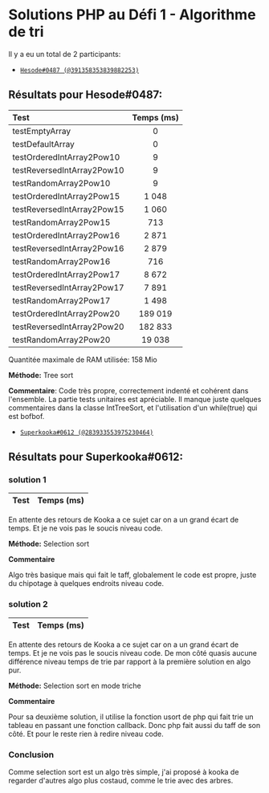 # Solutions PHP au Défi 1 - Algorithme de tri

Il y a eu un total de 2 participants:

* [`Hesode#0487 (@391358353839882253)`](./Hesode)



## Résultats pour Hesode#0487:
| Test                       | Temps (ms) |
|:-------------------------- |:----------:|
| testEmptyArray             | 0          |
| testDefaultArray           | 0          |
| testOrderedIntArray2Pow10  | 9          |
| testReversedIntArray2Pow10 | 9          |
| testRandomArray2Pow10      | 9          |
| testOrderedIntArray2Pow15  | 1 048      |
| testReversedIntArray2Pow15 | 1 060      |
| testRandomArray2Pow15      | 713        |
| testOrderedIntArray2Pow16  | 2 871      |
| testReversedIntArray2Pow16 | 2 879      |
| testRandomArray2Pow16      | 716        |
| testOrderedIntArray2Pow17  | 8 672      |
| testReversedIntArray2Pow17 | 7 891      |
| testRandomArray2Pow17      | 1 498      |
| testOrderedIntArray2Pow20  | 189 019    |
| testReversedIntArray2Pow20 | 182 833    |
| testRandomArray2Pow20      | 19 038     |

Quantitée maximale de RAM utilisée: 158 Mio

**Méthode:** Tree sort

**Commentaire**:
Code très propre, correctement indenté et cohérent dans l'ensemble. La partie tests unitaires est apréciable.
Il manque juste quelques commentaires dans la classe IntTreeSort, et l'utilisation d'un while(true) qui est bofbof.


* [`Superkooka#0612 (@283933553975230464)`](./SuperKooka)

## Résultats pour Superkooka#0612:

### solution 1

| Test                       | Temps (ms) |
|:-------------------------- |:----------:|

En attente des retours de Kooka a ce sujet car on a un grand écart de temps. Et je ne vois pas le soucis niveau code. 

**Méthode:** Selection sort

**Commentaire**

Algo très basique mais qui fait le taff, globalement le code est propre, juste du chipotage à quelques endroits niveau code. 


### solution 2

| Test                       | Temps (ms) |
|:-------------------------- |:----------:|

En attente des retours de Kooka a ce sujet car on a un grand écart de temps. Et je ne vois pas le soucis niveau code. De mon côté quasis aucune différence niveau temps de trie par rapport à la première solution en algo pur. 

**Méthode:** Selection sort en mode triche

**Commentaire**

Pour sa deuxième solution, il utilise la fonction usort de php qui fait trie un tableau en passant une fonction callback. Donc php fait aussi du taff de son côté.  Et pour le reste rien à redire niveau code.


### Conclusion

Comme selection sort est un algo très simple, j'ai proposé à kooka de regarder d'autres algo plus costaud, comme le trie avec des arbres.  




